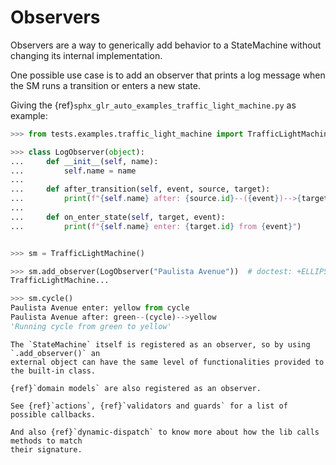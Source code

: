 
# Observers

Observers are a way to generically add behavior to a StateMachine without
changing its internal implementation.

One possible use case is to add an observer that prints a log message when the SM runs a
transition or enters a new state.

Giving the {ref}`sphx_glr_auto_examples_traffic_light_machine.py` as example:


```py
>>> from tests.examples.traffic_light_machine import TrafficLightMachine

>>> class LogObserver(object):
...     def __init__(self, name):
...         self.name = name
...
...     def after_transition(self, event, source, target):
...         print(f"{self.name} after: {source.id}--({event})-->{target.id}")
...
...     def on_enter_state(self, target, event):
...         print(f"{self.name} enter: {target.id} from {event}")


>>> sm = TrafficLightMachine()

>>> sm.add_observer(LogObserver("Paulista Avenue"))  # doctest: +ELLIPSIS
TrafficLightMachine...

>>> sm.cycle()
Paulista Avenue enter: yellow from cycle
Paulista Avenue after: green--(cycle)-->yellow
'Running cycle from green to yellow'

```

```{hint}
The `StateMachine` itself is registered as an observer, so by using `.add_observer()` an
external object can have the same level of functionalities provided to the built-in class.
```

```{tip}
{ref}`domain models` are also registered as an observer.
```


```{seealso}
See {ref}`actions`, {ref}`validators and guards` for a list of possible callbacks.

And also {ref}`dynamic-dispatch` to know more about how the lib calls methods to match
their signature.
```
